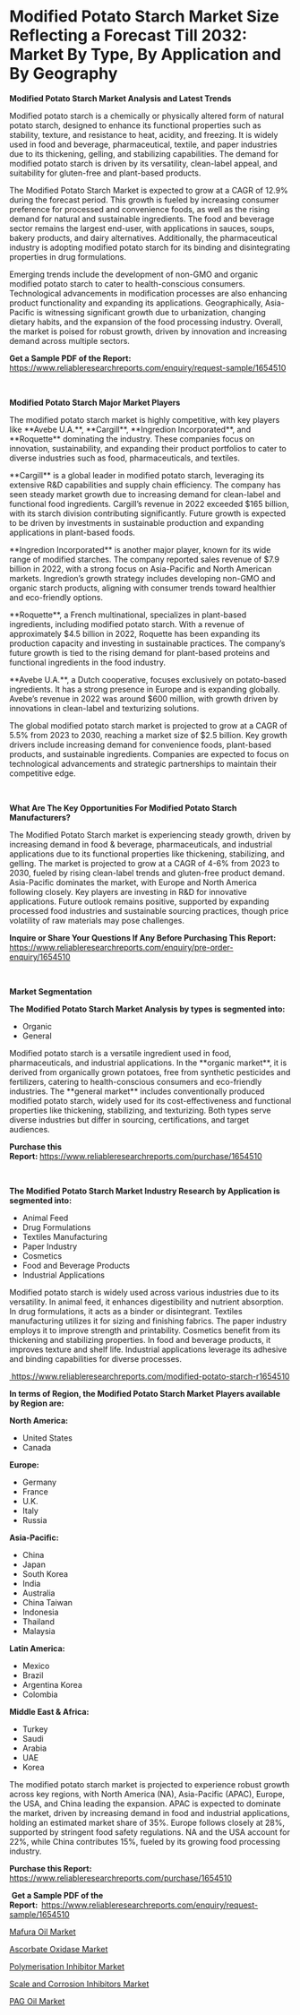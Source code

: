 <p><h1>Modified Potato Starch Market Size Reflecting a Forecast Till 2032: Market By Type, By Application and By Geography</h1></p><p><strong>Modified Potato Starch Market Analysis and Latest Trends</strong></p>
<p><p>Modified potato starch is a chemically or physically altered form of natural potato starch, designed to enhance its functional properties such as stability, texture, and resistance to heat, acidity, and freezing. It is widely used in food and beverage, pharmaceutical, textile, and paper industries due to its thickening, gelling, and stabilizing capabilities. The demand for modified potato starch is driven by its versatility, clean-label appeal, and suitability for gluten-free and plant-based products.</p><p>The Modified Potato Starch Market is expected to grow at a CAGR of 12.9% during the forecast period. This growth is fueled by increasing consumer preference for processed and convenience foods, as well as the rising demand for natural and sustainable ingredients. The food and beverage sector remains the largest end-user, with applications in sauces, soups, bakery products, and dairy alternatives. Additionally, the pharmaceutical industry is adopting modified potato starch for its binding and disintegrating properties in drug formulations.</p><p>Emerging trends include the development of non-GMO and organic modified potato starch to cater to health-conscious consumers. Technological advancements in modification processes are also enhancing product functionality and expanding its applications. Geographically, Asia-Pacific is witnessing significant growth due to urbanization, changing dietary habits, and the expansion of the food processing industry. Overall, the market is poised for robust growth, driven by innovation and increasing demand across multiple sectors.</p></p>
<p><strong>Get a Sample PDF of the Report:&nbsp;</strong> <a href="https://www.reliableresearchreports.com/enquiry/request-sample/1654510?utm_campaign=40&utm_medium=2&utm_source=Github&utm_content=ia&utm_term=26012025&utm_id=modified-potato-starch">https://www.reliableresearchreports.com/enquiry/request-sample/1654510</a></p>
<p>&nbsp;</p>
<p><strong>Modified Potato Starch Major Market Players</strong></p>
<p><p>The modified potato starch market is highly competitive, with key players like **Avebe U.A.**, **Cargill**, **Ingredion Incorporated**, and **Roquette** dominating the industry. These companies focus on innovation, sustainability, and expanding their product portfolios to cater to diverse industries such as food, pharmaceuticals, and textiles.</p><p>**Cargill** is a global leader in modified potato starch, leveraging its extensive R&D capabilities and supply chain efficiency. The company has seen steady market growth due to increasing demand for clean-label and functional food ingredients. Cargill’s revenue in 2022 exceeded $165 billion, with its starch division contributing significantly. Future growth is expected to be driven by investments in sustainable production and expanding applications in plant-based foods.</p><p>**Ingredion Incorporated** is another major player, known for its wide range of modified starches. The company reported sales revenue of $7.9 billion in 2022, with a strong focus on Asia-Pacific and North American markets. Ingredion’s growth strategy includes developing non-GMO and organic starch products, aligning with consumer trends toward healthier and eco-friendly options.</p><p>**Roquette**, a French multinational, specializes in plant-based ingredients, including modified potato starch. With a revenue of approximately $4.5 billion in 2022, Roquette has been expanding its production capacity and investing in sustainable practices. The company’s future growth is tied to the rising demand for plant-based proteins and functional ingredients in the food industry.</p><p>**Avebe U.A.**, a Dutch cooperative, focuses exclusively on potato-based ingredients. It has a strong presence in Europe and is expanding globally. Avebe’s revenue in 2022 was around $600 million, with growth driven by innovations in clean-label and texturizing solutions.</p><p>The global modified potato starch market is projected to grow at a CAGR of 5.5% from 2023 to 2030, reaching a market size of $2.5 billion. Key growth drivers include increasing demand for convenience foods, plant-based products, and sustainable ingredients. Companies are expected to focus on technological advancements and strategic partnerships to maintain their competitive edge.</p></p>
<p>&nbsp;</p>
<p><strong>What Are The Key Opportunities For Modified Potato Starch Manufacturers?</strong></p>
<p><p>The Modified Potato Starch market is experiencing steady growth, driven by increasing demand in food & beverage, pharmaceuticals, and industrial applications due to its functional properties like thickening, stabilizing, and gelling. The market is projected to grow at a CAGR of 4-6% from 2023 to 2030, fueled by rising clean-label trends and gluten-free product demand. Asia-Pacific dominates the market, with Europe and North America following closely. Key players are investing in R&D for innovative applications. Future outlook remains positive, supported by expanding processed food industries and sustainable sourcing practices, though price volatility of raw materials may pose challenges.</p></p>
<p><strong>Inquire or Share Your Questions If Any Before Purchasing This Report:</strong> <a href="https://www.reliableresearchreports.com/enquiry/pre-order-enquiry/1654510?utm_campaign=40&utm_medium=2&utm_source=Github&utm_content=ia&utm_term=26012025&utm_id=modified-potato-starch">https://www.reliableresearchreports.com/enquiry/pre-order-enquiry/1654510</a></p>
<p>&nbsp;</p>
<p><strong>Market Segmentation</strong></p>
<p><strong>The Modified Potato Starch Market Analysis by types is segmented into:</strong></p>
<p><ul><li>Organic</li><li>General</li></ul></p>
<p><p>Modified potato starch is a versatile ingredient used in food, pharmaceuticals, and industrial applications. In the **organic market**, it is derived from organically grown potatoes, free from synthetic pesticides and fertilizers, catering to health-conscious consumers and eco-friendly industries. The **general market** includes conventionally produced modified potato starch, widely used for its cost-effectiveness and functional properties like thickening, stabilizing, and texturizing. Both types serve diverse industries but differ in sourcing, certifications, and target audiences.</p></p>
<p><strong>Purchase this Report:&nbsp;</strong><a href="https://www.reliableresearchreports.com/purchase/1654510?utm_campaign=40&utm_medium=2&utm_source=Github&utm_content=ia&utm_term=26012025&utm_id=modified-potato-starch">https://www.reliableresearchreports.com/purchase/1654510</a></p>
<p>&nbsp;</p>
<p><strong>The Modified Potato Starch Market Industry Research by Application is segmented into:</strong></p>
<p><ul><li>Animal Feed</li><li>Drug Formulations</li><li>Textiles Manufacturing</li><li>Paper Industry</li><li>Cosmetics</li><li>Food and Beverage Products</li><li>Industrial Applications</li></ul></p>
<p><p>Modified potato starch is widely used across various industries due to its versatility. In animal feed, it enhances digestibility and nutrient absorption. In drug formulations, it acts as a binder or disintegrant. Textiles manufacturing utilizes it for sizing and finishing fabrics. The paper industry employs it to improve strength and printability. Cosmetics benefit from its thickening and stabilizing properties. In food and beverage products, it improves texture and shelf life. Industrial applications leverage its adhesive and binding capabilities for diverse processes.</p></p>
<p><a href="https://www.reliableresearchreports.com/modified-potato-starch-r1654510?utm_campaign=40&utm_medium=2&utm_source=Github&utm_content=ia&utm_term=26012025&utm_id=modified-potato-starch">&nbsp;https://www.reliableresearchreports.com/modified-potato-starch-r1654510</a></p>
<p><strong>In terms of Region, the Modified Potato Starch Market Players available by Region are:</strong></p>
<p>
    <p> <strong> North America: </strong>
        <ul>
            <li>United States</li>
            <li>Canada</li>
        </ul>
        </p> 
    <p> <strong> Europe: </strong>
        <ul>
            <li>Germany</li>
            <li>France</li>
            <li>U.K.</li>
            <li>Italy</li>
            <li>Russia</li>
        </ul>
        </p> 
    <p> <strong> Asia-Pacific: </strong>
        <ul>
            <li>China</li>
            <li>Japan</li>
            <li>South Korea</li>
            <li>India</li>
            <li>Australia</li>
            <li>China Taiwan</li>
            <li>Indonesia</li>
            <li>Thailand</li>
            <li>Malaysia</li>
        </ul>
        </p> 
    <p> <strong> Latin America: </strong>
        <ul>
            <li>Mexico</li>
            <li>Brazil</li>
            <li>Argentina Korea</li>
            <li>Colombia</li>
        </ul>
        </p> 
    <p> <strong> Middle East & Africa: </strong>
        <ul>
            <li>Turkey</li>
            <li>Saudi</li>
            <li>Arabia</li>
            <li>UAE</li>
            <li>Korea</li>
        </ul>
    </p>
    </p>
<p><p>The modified potato starch market is projected to experience robust growth across key regions, with North America (NA), Asia-Pacific (APAC), Europe, the USA, and China leading the expansion. APAC is expected to dominate the market, driven by increasing demand in food and industrial applications, holding an estimated market share of 35%. Europe follows closely at 28%, supported by stringent food safety regulations. NA and the USA account for 22%, while China contributes 15%, fueled by its growing food processing industry.</p></p>
<p><strong>Purchase this Report: </strong><a href="https://www.reliableresearchreports.com/purchase/1654510?utm_campaign=40&utm_medium=2&utm_source=Github&utm_content=ia&utm_term=26012025&utm_id=modified-potato-starch">https://www.reliableresearchreports.com/purchase/1654510</a></p>
<p>&nbsp;<strong>Get a Sample PDF of the Report:&nbsp;&nbsp;</strong><a href="https://www.reliableresearchreports.com/enquiry/request-sample/1654510?utm_campaign=40&utm_medium=2&utm_source=Github&utm_content=ia&utm_term=26012025&utm_id=modified-potato-starch">https://www.reliableresearchreports.com/enquiry/request-sample/1654510</a></p>
<p><strong></strong></p>
<p><p><a href="https://github.com/ahamdyzabira4/Market-Research-Report-List-1/blob/main/mafura-oil-market.md?utm_campaign=40&utm_medium=2&utm_source=Github&utm_content=ia&utm_term=26012025&utm_id=modified-potato-starch">Mafura Oil Market</a></p><p><a href="https://github.com/klaassenmackenzie6/Market-Research-Report-List-1/blob/main/ascorbate-oxidase-market.md?utm_campaign=40&utm_medium=2&utm_source=Github&utm_content=ia&utm_term=26012025&utm_id=modified-potato-starch">Ascorbate Oxidase Market</a></p><p><a href="https://github.com/saoutiguarro/Market-Research-Report-List-1/blob/main/polymerisation-inhibitor-market.md?utm_campaign=40&utm_medium=2&utm_source=Github&utm_content=ia&utm_term=26012025&utm_id=modified-potato-starch">Polymerisation Inhibitor Market</a></p><p><a href="https://github.com/saroarmaicky/Market-Research-Report-List-1/blob/main/scale-and-corrosion-inhibitors-market.md?utm_campaign=40&utm_medium=2&utm_source=Github&utm_content=ia&utm_term=26012025&utm_id=modified-potato-starch">Scale and Corrosion Inhibitors Market</a></p><p><a href="https://github.com/crosejeanetta00360/Market-Research-Report-List-1/blob/main/pag-oil-market.md?utm_campaign=40&utm_medium=2&utm_source=Github&utm_content=ia&utm_term=26012025&utm_id=modified-potato-starch">PAG Oil Market</a></p></p>